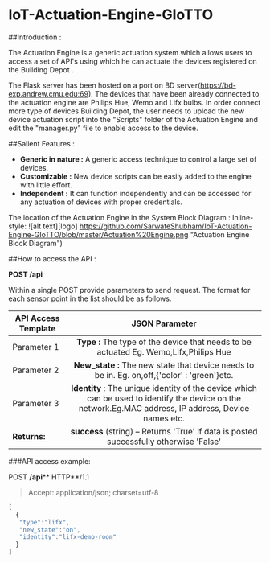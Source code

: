 # IoT-Actuation-Engine-GIoTTO

##Introduction :

The Actuation Engine is a generic actuation system which allows users to access a set of API&#39;s using which he can actuate the devices registered on the Building Depot .

The Flask server has been hosted on a port on BD server(https://bd-exp.andrew.cmu.edu:69). The devices that have been already connected to the actuation engine are Philips Hue, Wemo and Lifx bulbs. In order connect more type of devices Building Depot, the user needs to upload the new device actuation script into the &quot;Scripts&quot; folder of the Actuation Engine and edit the &quot;manager.py&quot; file to enable access to the device.

##Salient Features :

- **Generic in nature :** A generic access technique to control a large set of devices.
- **Customizable :** New device scripts can be easily added to the engine with little effort.
- **Independent :** It can function independently and can be accessed for any actuation of devices with proper credentials.

The location of the Actuation Engine in the System Block Diagram :
Inline-style: 
![alt text][logo]
https://github.com/SarwateShubham/IoT-Actuation-Engine-GIoTTO/blob/master/Actuation%20Engine.png "Actuation Engine Block Diagram")


##How to access the API :

**POST /api**

Within a single POST provide parameters to send request. The format for each sensor point in the list should be as follows.


|**API Access Template**| **JSON Parameter**|
| ------------- |:-------------:|
|Parameter 1|**Type :** The type of the device that needs to be actuated Eg. Wemo,Lifx,Philips Hue|
|Parameter 2|**New\_state :** The new state that device needs to be in. Eg. on,off,{&#39;color&#39; : &#39;green&#39;}etc.|
|Parameter 3| **Identity** : The unique identity of the device which can be used to identify the device on the network.Eg.MAC address, IP address, Device names etc.|
| **Returns:** | **success** (string) – Returns &#39;True&#39; if data is posted successfully otherwise &#39;False&#39; |
###API access example:

POST **/api**** HTTP**/1.1
>Accept: application/json; charset=utf-8
```javascript
[
  {
   "type":"lifx",
   "new_state":"on",
   "identity":"lifx-demo-room"
  }
]
```

